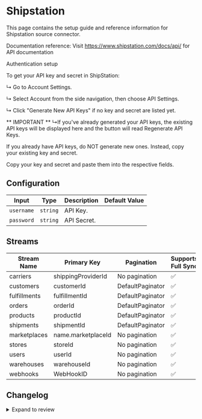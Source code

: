 # Shipstation
This page contains the setup guide and reference information for Shipstation source connector.

Documentation reference:
Visit https://www.shipstation.com/docs/api/ for API documentation

Authentication setup

To get your API key and secret in ShipStation:

↳ Go to Account Settings.

↳ Select Account from the side navigation, then choose API Settings.

↳ Click &quot;Generate New API Keys&quot; if no key and secret are listed yet.

** IMPORTANT **
↳If you&#39;ve already generated your API keys, the existing API keys will be displayed here and the button will read Regenerate API Keys.

If you already have API keys, do NOT generate new ones. Instead, copy your existing key and secret.

Copy your key and secret and paste them into the respective fields.


## Configuration

| Input | Type | Description | Default Value |
|-------|------|-------------|---------------|
| `username` | `string` | API Key.  |  |
| `password` | `string` | API Secret.  |  |

## Streams
| Stream Name | Primary Key | Pagination | Supports Full Sync | Supports Incremental |
|-------------|-------------|------------|---------------------|----------------------|
| carriers | shippingProviderId | No pagination | ✅ |  ❌  |
| customers | customerId | DefaultPaginator | ✅ |  ❌  |
| fulfillments | fulfillmentId | DefaultPaginator | ✅ |  ❌  |
| orders | orderId | DefaultPaginator | ✅ |  ❌  |
| products | productId | DefaultPaginator | ✅ |  ❌  |
| shipments | shipmentId | DefaultPaginator | ✅ |  ❌  |
| marketplaces | name.marketplaceId | No pagination | ✅ |  ❌  |
| stores | storeId | No pagination | ✅ |  ❌  |
| users | userId | No pagination | ✅ |  ❌  |
| warehouses | warehouseId | No pagination | ✅ |  ❌  |
| webhooks | WebHookID | No pagination | ✅ |  ❌  |

## Changelog

<details>
  <summary>Expand to review</summary>

| Version          | Date              | Pull Request | Subject        |
|------------------|-------------------|--------------|----------------|
| 0.2.2 | 2025-03-29 | [56874](https://github.com/airbytehq/airbyte/pull/56874) | Update dependencies |
| 0.2.1 | 2025-03-22 | [56257](https://github.com/airbytehq/airbyte/pull/56257) | Update dependencies |
| 0.2.0 | 2025-03-13 | [55738](https://github.com/airbytehq/airbyte/pull/55738) | add incremental for orders, shipments and fullfillments |
| 0.1.5 | 2025-03-09 | [55648](https://github.com/airbytehq/airbyte/pull/55648) | Update dependencies |
| 0.1.4 | 2025-03-01 | [55122](https://github.com/airbytehq/airbyte/pull/55122) | Update dependencies |
| 0.1.3 | 2025-02-22 | [54511](https://github.com/airbytehq/airbyte/pull/54511) | Update dependencies |
| 0.1.2 | 2025-02-15 | [54047](https://github.com/airbytehq/airbyte/pull/54047) | Update dependencies |
| 0.1.1 | 2025-02-08 | [53551](https://github.com/airbytehq/airbyte/pull/53551) | Update dependencies |
| 0.1.0 | 2025-02-03 | [52707](https://github.com/airbytehq/airbyte/pull/52707) | Change auth method |
| 0.0.6 | 2025-02-01 | [53109](https://github.com/airbytehq/airbyte/pull/53109) | Update dependencies |
| 0.0.5 | 2025-01-25 | [52405](https://github.com/airbytehq/airbyte/pull/52405) | Update dependencies |
| 0.0.4 | 2025-01-18 | [51911](https://github.com/airbytehq/airbyte/pull/51911) | Update dependencies |
| 0.0.3 | 2025-01-11 | [51328](https://github.com/airbytehq/airbyte/pull/51328) | Update dependencies |
| 0.0.2 | 2024-12-28 | [50726](https://github.com/airbytehq/airbyte/pull/50726) | Update dependencies |
| 0.0.1 | 2024-12-21 | | Initial release by [@JohnnyRafael](https://github.com/JohnnyRafael) via Connector Builder |

</details>
